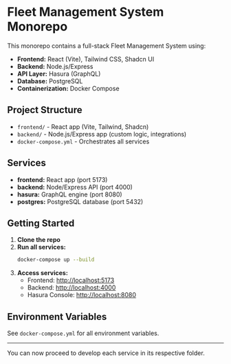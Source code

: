 # Fleet Management System Monorepo

This monorepo contains a full-stack Fleet Management System using:

- **Frontend:** React (Vite), Tailwind CSS, Shadcn UI
- **Backend:** Node.js/Express
- **API Layer:** Hasura (GraphQL)
- **Database:** PostgreSQL
- **Containerization:** Docker Compose

## Project Structure

- `frontend/` - React app (Vite, Tailwind, Shadcn)
- `backend/` - Node.js/Express app (custom logic, integrations)
- `docker-compose.yml` - Orchestrates all services

## Services

- **frontend:** React app (port 5173)
- **backend:** Node/Express API (port 4000)
- **hasura:** GraphQL engine (port 8080)
- **postgres:** PostgreSQL database (port 5432)

## Getting Started

1. **Clone the repo**
2. **Run all services:**
   ```sh
   docker-compose up --build
   ```
3. **Access services:**
   - Frontend: [http://localhost:5173](http://localhost:5173)
   - Backend: [http://localhost:4000](http://localhost:4000)
   - Hasura Console: [http://localhost:8080](http://localhost:8080)

## Environment Variables

See `docker-compose.yml` for all environment variables.

---

You can now proceed to develop each service in its respective folder. 